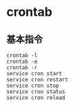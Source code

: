 # crontab

## 基本指令

	crontab -l
	crontab -e
	crontab -r
	service cron start
	service cron restart
	service cron stop
	service cron status
	service cron reload

